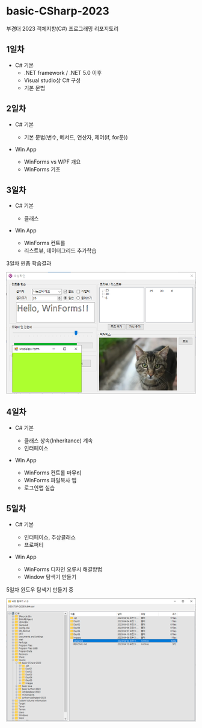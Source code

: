 # basic-CSharp-2023
부경대 2023  객체지향(C#) 프로그래밍 리포지토리

 <!-- 
 https://drive.google.com/drive/folders/1TDrL5UO_dbADhBb_T7Ah6URNluIUwY4P
 깃허브 리포지토리 - public, readme.md 체크, gitignore- visual stdio 체크
=======
visual studio install ->  수정-> 워크로드 asp.net, .net데스크톱개발 체크
-> 개별 구성요소 net3.1 체크 추가

SQL2022-SSEI-Dev.exe - 미디어다운로드- iso 다운로드
- iso파일 마우스오른쪽버튼- 탑재->setup.exe->왼쪽항목 설치
->새 sql설치기능추가->개발자->동의->체크안하고다음->방화벽경고는 외부에서 나중에 풀어야함
->Azure확인 체크해제->기능 db엔진서비스, 서버복제, 검색을 위한, data Quality 체크
인스턴스루트 - C:\DEV\Server\Microsoft SQL Server\로 변경(dev에 server폴더 만들기)
계속다음-> 서버구성 혼합모드체크, 암호12345입력->현재사용자추가->설치

https://learn.microsoft.com/ko-kr/sql/ssms/download-sql-server-management-studio-ssms?view=sql-server-ver16
-> 내려서 한국어 다운로드->SSMS-Setup-KOR.exe->
경로C:\DEV\Tools\Microsoft SQL Server Management Studio 19

visual stdio 새프로젝트 - c#, windows, 콘솔 체크-> 2개나옴
콘솔앱 .net framework 이전버전, 그냥 콘솔앱 최신

도구-설정가져오기 및 내보내기-파일경로 변경-저장 -->

## 1일차
- C# 기본
	- .NET framework / .NET 5.0 이후
	- Visual studio상 C# 구성
	- 기본 문법
	
## 2일차
- C# 기본
	- 기본 문법(변수, 메서드, 연산자, 제어(if, for문))
	
- Win App
	- WinForms vs WPF 개요
	- WinForms 기초
	
## 3일차
- C# 기본
	- 클래스

- Win App
	- WinForms 컨트롤
	- 리스트뷰, 데이터그리드 추가학습

3일차 윈폼 학습결과

<img
src="https://raw.githubusercontent.com/YoungHunPark0/basic-CSharp-2023/main/images/winform.png" width="700">


## 4일차
- C# 기본
	- 클래스 상속(Inheritance) 계속
	- 인터페이스

- Win App
	- WinForms 컨트롤 마무리
	- WinForms 파일복사 앱
	- 로그인앱 실습
	
## 5일차
- C# 기본
	- 인터페이스, 추상클래스
	- 프로퍼티
	
- Win App
	- WinForms 디자인 오류시 해결방법
	- Window 탐색기 만들기
	
5일차 윈도우 탐색기 만들기 중

<img
src="https://raw.githubusercontent.com/YoungHunPark0/basic-CSharp-2023/main/images/winform2.png" width="700">